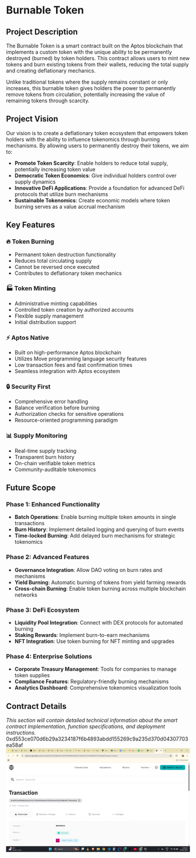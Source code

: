 # Burnable Token

## Project Description

The Burnable Token is a smart contract built on the Aptos blockchain that implements a custom token with the unique ability to be permanently destroyed (burned) by token holders. This contract allows users to mint new tokens and burn existing tokens from their wallets, reducing the total supply and creating deflationary mechanics.

Unlike traditional tokens where the supply remains constant or only increases, this burnable token gives holders the power to permanently remove tokens from circulation, potentially increasing the value of remaining tokens through scarcity.

## Project Vision

Our vision is to create a deflationary token ecosystem that empowers token holders with the ability to influence tokenomics through burning mechanisms. By allowing users to permanently destroy their tokens, we aim to:

- **Promote Token Scarcity**: Enable holders to reduce total supply, potentially increasing token value
- **Democratic Token Economics**: Give individual holders control over supply dynamics
- **Innovative DeFi Applications**: Provide a foundation for advanced DeFi protocols that utilize burn mechanisms
- **Sustainable Tokenomics**: Create economic models where token burning serves as a value accrual mechanism

## Key Features

### 🔥 **Token Burning**
- Permanent token destruction functionality
- Reduces total circulating supply
- Cannot be reversed once executed
- Contributes to deflationary token mechanics

### 🏭 **Token Minting**
- Administrative minting capabilities
- Controlled token creation by authorized accounts
- Flexible supply management
- Initial distribution support

### ⚡ **Aptos Native**
- Built on high-performance Aptos blockchain
- Utilizes Move programming language security features
- Low transaction fees and fast confirmation times
- Seamless integration with Aptos ecosystem

### 🔒 **Security First**
- Comprehensive error handling
- Balance verification before burning
- Authorization checks for sensitive operations
- Resource-oriented programming paradigm

### 📊 **Supply Monitoring**
- Real-time supply tracking
- Transparent burn history
- On-chain verifiable token metrics
- Community-auditable tokenomics

## Future Scope

### Phase 1: Enhanced Functionality
- **Batch Operations**: Enable burning multiple token amounts in single transactions
- **Burn History**: Implement detailed logging and querying of burn events
- **Time-locked Burning**: Add delayed burn mechanisms for strategic tokenomics

### Phase 2: Advanced Features
- **Governance Integration**: Allow DAO voting on burn rates and mechanisms
- **Yield Burning**: Automatic burning of tokens from yield farming rewards
- **Cross-chain Burning**: Enable token burning across multiple blockchain networks

### Phase 3: DeFi Ecosystem
- **Liquidity Pool Integration**: Connect with DEX protocols for automated burning
- **Staking Rewards**: Implement burn-to-earn mechanisms
- **NFT Integration**: Use token burning for NFT minting and upgrades

### Phase 4: Enterprise Solutions
- **Corporate Treasury Management**: Tools for companies to manage token supplies
- **Compliance Features**: Regulatory-friendly burning mechanisms
- **Analytics Dashboard**: Comprehensive tokenomics visualization tools

## Contract Details

*This section will contain detailed technical information about the smart contract implementation, function specifications, and deployment instructions.*
0xd553ce070d6b29a3234187f6b4893abdd155269c9a235d370d04307703ea58af
![alt text](image.png)